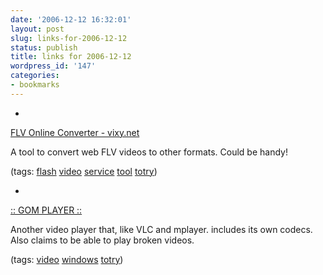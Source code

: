 ```yaml
---
date: '2006-12-12 16:32:01'
layout: post
slug: links-for-2006-12-12
status: publish
title: links for 2006-12-12
wordpress_id: '147'
categories:
- bookmarks
---
```



	
  *
		

[FLV Online Converter - vixy.net](http://vixy.net/flv_converter)


		

A tool to convert web FLV videos to other formats.  Could be handy!


		

(tags: [flash](http://del.icio.us/eob/flash) [video](http://del.icio.us/eob/video) [service](http://del.icio.us/eob/service) [tool](http://del.icio.us/eob/tool) [totry](http://del.icio.us/eob/totry))


	

	
  *
		

[:: GOM PLAYER ::](http://www.gomplayer.com/main.html)


		

Another video player that, like VLC and mplayer. includes its own codecs.  Also claims to be able to play broken videos.


		

(tags: [video](http://del.icio.us/eob/video) [windows](http://del.icio.us/eob/windows) [totry](http://del.icio.us/eob/totry))


	



